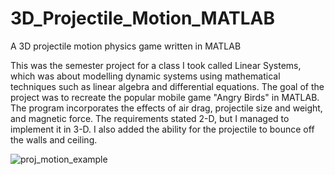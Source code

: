 # 3D_Projectile_Motion_MATLAB
A 3D projectile motion physics game written in MATLAB

This was the semester project for a class I took called Linear Systems, which was about modelling dynamic systems using mathematical techniques such as linear algebra and  differential equations. The goal of the project was to recreate the popular mobile game "Angry Birds" in MATLAB. The program incorporates the effects of air drag, projectile size and weight, and magnetic force. The requirements stated 2-D, but I managed to implement it in 3-D. I also added the ability for the projectile to bounce off the walls and ceiling.

![proj_motion_example](https://user-images.githubusercontent.com/109115797/178399168-6caedf83-d279-4286-afc8-3d08fc08473a.jpg)


